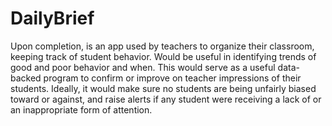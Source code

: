 # DailyBrief
Upon completion, is an app used by teachers to organize their classroom, keeping track of student behavior.
Would be useful in identifying trends of good and poor behavior and when. This would serve as a useful
data-backed program to confirm or improve on teacher impressions of their students. Ideally, it would make sure
no students are being unfairly biased toward or against, and raise alerts if any student were receiving a lack of
or an inappropriate form of attention.
